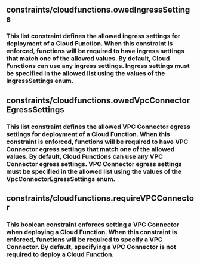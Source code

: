## constraints/cloudfunctions.owedIngressSettings
### This list constraint defines the allowed ingress settings for deployment of a Cloud Function. When this constraint is enforced, functions will be required to have ingress settings that match one of the allowed values. By default, Cloud Functions can use any ingress settings. Ingress settings must be specified in the allowed list using the values of the IngressSettings enum.

## constraints/cloudfunctions.owedVpcConnectorEgressSettings 
### This list constraint defines the allowed VPC Connector egress settings for deployment of a Cloud Function. When this constraint is enforced, functions will be required to have VPC Connector egress settings that match one of the allowed values. By default, Cloud Functions can use any VPC Connector egress settings. VPC Connector egress settings must be specified in the allowed list using the values of the VpcConnectorEgressSettings enum.

## constraints/cloudfunctions.requireVPCConnector
### This boolean constraint enforces setting a VPC Connector when deploying a Cloud Function. When this constraint is enforced, functions will be required to specify a VPC Connector. By default, specifying a VPC Connector is not required to deploy a Cloud Function.

